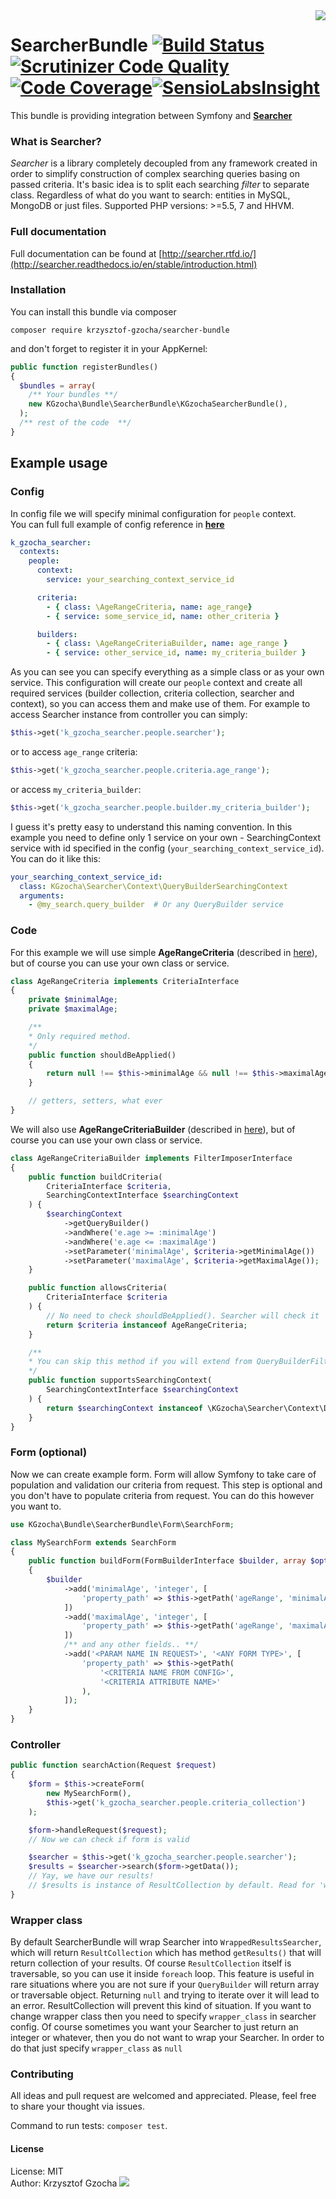 <img align="right" src="https://camo.githubusercontent.com/03659f3fcddeaec49aa2f494c1d4aff0ec9cbd36/687474703a2f2f7777772e636c6b65722e636f6d2f636c6970617274732f612f632f612f382f31313934393936353638313938333637303238396b63616368656772696e642e7376672e7468756d622e706e67"/>

# SearcherBundle [![Build Status](https://travis-ci.org/krzysztof-gzocha/searcher-bundle.svg?branch=master)](https://travis-ci.org/krzysztof-gzocha/searcher-bundle) [![Scrutinizer Code Quality](https://scrutinizer-ci.com/g/krzysztof-gzocha/searcher-bundle/badges/quality-score.png?b=master)](https://scrutinizer-ci.com/g/krzysztof-gzocha/searcher-bundle/?branch=master) [![Code Coverage](https://scrutinizer-ci.com/g/krzysztof-gzocha/searcher-bundle/badges/coverage.png?b=master)](https://scrutinizer-ci.com/g/krzysztof-gzocha/searcher-bundle/?branch=master)[![SensioLabsInsight](https://insight.sensiolabs.com/projects/f930d40b-07bb-4320-bfd3-039f92ad24a2/mini.png)](https://insight.sensiolabs.com/projects/f930d40b-07bb-4320-bfd3-039f92ad24a2)

This bundle is providing integration between Symfony and **[Searcher](https://github.com/krzysztof-gzocha/searcher)**

### What is Searcher?
*Searcher* is a library completely decoupled from any framework created in order to simplify construction of complex searching queries basing on passed criteria.
It's basic idea is to split each searching *filter* to separate class.
Regardless of what do you want to search: entities in MySQL, MongoDB or just files.
Supported PHP versions: >=5.5, 7 and HHVM.

### Full documentation
Full documentation can be found at [http://searcher.rtfd.io/](http://searcher.readthedocs.io/en/stable/introduction.html)

### Installation
You can install this bundle via composer
```
composer require krzysztof-gzocha/searcher-bundle
```
and don't forget to register it in your AppKernel:
```php
public function registerBundles()
{
  $bundles = array(
    /** Your bundles **/
    new KGzocha\Bundle\SearcherBundle\KGzochaSearcherBundle(),
  );
  /** rest of the code  **/
}
```

## Example usage
### Config
In config file we will specify minimal configuration for `people` context.  
You can full full example of config reference in **[here](https://github.com/krzysztof-gzocha/searcher-bundle/blob/master/src/KGzocha/Bundle/SearcherBundle/configReference.yml)**
```yaml
k_gzocha_searcher:
  contexts:
    people:
      context:
        service: your_searching_context_service_id

      criteria:
        - { class: \AgeRangeCriteria, name: age_range}
        - { service: some_service_id, name: other_criteria }

      builders:
        - { class: \AgeRangeCriteriaBuilder, name: age_range }
        - { service: other_service_id, name: my_criteria_builder }
```
As you can see you can specify everything as a simple class or as your own service.
This configuration will create our `people` context and create all required services (builder collection, criteria collection, searcher and context), so you can access them and make use of them. For example to access Searcher instance from controller you can simply:
```php
$this->get('k_gzocha_searcher.people.searcher');
```
or to access `age_range` criteria:
```php
$this->get('k_gzocha_searcher.people.criteria.age_range');
```
or access `my_criteria_builder`:
```php
$this->get('k_gzocha_searcher.people.builder.my_criteria_builder');
```
I guess it's pretty easy to understand this naming convention.
In this example you need to define only 1 service on your own - SearchingContext service with id specified in the config (`your_searching_context_service_id`). You can do it like this:
```yaml
your_searching_context_service_id:
  class: KGzocha\Searcher\Context\QueryBuilderSearchingContext
  arguments:
    - @my_search.query_builder  # Or any QueryBuilder service
```
### Code
For this example we will use simple **AgeRangeCriteria** (described in [here](https://github.com/krzysztof-gzocha/searcher)), but of course you can use your own class or service.
```php
class AgeRangeCriteria implements CriteriaInterface
{
    private $minimalAge;
    private $maximalAge;

    /**
    * Only required method.
    */
    public function shouldBeApplied()
    {
        return null !== $this->minimalAge && null !== $this->maximalAge;
    }

    // getters, setters, what ever
}
```
We will also use **AgeRangeCriteriaBuilder** (described in [here](https://github.com/krzysztof-gzocha/searcher)), but of course you can use your own class or service.
```php
class AgeRangeCriteriaBuilder implements FilterImposerInterface
{
    public function buildCriteria(
        CriteriaInterface $criteria,
        SearchingContextInterface $searchingContext
    ) {
        $searchingContext
            ->getQueryBuilder()
            ->andWhere('e.age >= :minimalAge')
            ->andWhere('e.age <= :maximalAge')
            ->setParameter('minimalAge', $criteria->getMinimalAge())
            ->setParameter('maximalAge', $criteria->getMaximalAge());
    }

    public function allowsCriteria(
        CriteriaInterface $criteria
    ) {
        // No need to check shouldBeApplied(). Searcher will check it
        return $criteria instanceof AgeRangeCriteria;
    }

    /**
    * You can skip this method if you will extend from QueryBuilderFilterImposer.
    */
    public function supportsSearchingContext(
        SearchingContextInterface $searchingContext
    ) {
        return $searchingContext instanceof \KGzocha\Searcher\Context\Doctrine\QueryBuilderSearchingContext;
    }
}
```
### Form (optional)
Now we can create example form. Form will allow Symfony to take care of population and validation our criteria from request.
This step is optional and you don't have to populate criteria from request. You can do this however you want to.
```php
use KGzocha\Bundle\SearcherBundle\Form\SearchForm;

class MySearchForm extends SearchForm
{
    public function buildForm(FormBuilderInterface $builder, array $options)
    {
        $builder
            ->add('minimalAge', 'integer', [
                'property_path' => $this->getPath('ageRange', 'minimalAge'),
            ])
            ->add('maximalAge', 'integer', [
                'property_path' => $this->getPath('ageRange', 'maximalAge'),
            ])
            /** and any other fields.. **/
            ->add('<PARAM NAME IN REQUEST>', '<ANY FORM TYPE>', [
                'property_path' => $this->getPath(
                    '<CRITERIA NAME FROM CONFIG>',
                    '<CRITERIA ATTRIBUTE NAME>'
                ),
            ]);
    }
}
```
### Controller
```php
public function searchAction(Request $request)
{
    $form = $this->createForm(
        new MySearchForm(),
        $this->get('k_gzocha_searcher.people.criteria_collection')
    );

    $form->handleRequest($request);
    // Now we can check if form is valid

    $searcher = $this->get('k_gzocha_searcher.people.searcher');
    $results = $searcher->search($form->getData());
    // Yay, we have our results!
    // $results is instance of ResultCollection by default. Read for 'wrapper_class'
}
```

### Wrapper class
By default SearcherBundle will wrap Searcher into `WrappedResultsSearcher`,
which will return `ResultCollection` which has method `getResults()` that will return collection of your results.
Of course `ResultCollection` itself is traversable, so you can use it inside `foreach` loop.
This feature is useful in rare situations where you are not sure if your `QueryBuilder` will return array or traversable object. Returning `null` and trying to iterate over it will lead to an error. ResultCollection will prevent this kind of situation. If you want to change wrapper class then you need to specify `wrapper_class` in searcher config.
Of course sometimes you want your Searcher to just return an integer or whatever, then you do not want to wrap your Searcher. In order to do that just specify `wrapper_class` as `null`

### Contributing
All ideas and pull request are welcomed and appreciated.
Please, feel free to share your thought via issues.

Command to run tests: `composer test`.

#### License
License: MIT  
Author: Krzysztof Gzocha [![](https://img.shields.io/badge/Twitter-%40kgzocha-blue.svg)](https://twitter.com/kgzocha)

